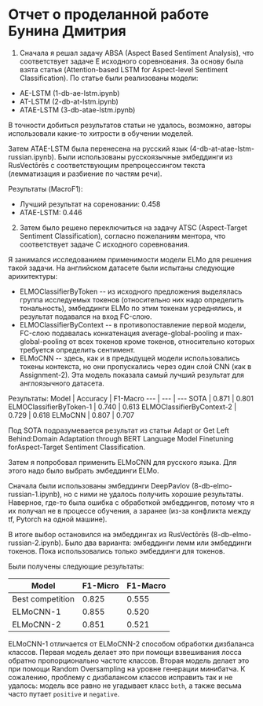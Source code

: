 # Отчет о проделанной работе Бунина Дмитрия

1. Сначала я решал задачу ABSA (Aspect Based Sentiment Analysis), что соответствует задаче E исходного соревнования. За основу была взята статья (Attention-based LSTM for Aspect-level Sentiment Classification). По статье были реализованы модели:
* AE-LSTM (1-db-ae-lstm.ipynb)
* AT-LSTM (2-db-at-lstm.ipynb)
* ATAE-LSTM (3-db-atae-lstm.ipynb)

В точности добиться результатов статьи не удалось, возможно, авторы использовали какие-то хитрости в обучении моделей. 

Затем ATAE-LSTM была перенесена на русский язык (4-db-at-atae-lstm-russian.ipynb). Были использованы русскоязычные эмбеддинги из RusVectōrēs с соответствующим препроцессингом текста (лемматизация и разбиение по частям речи).

Результаты (MacroF1):
* Лучший результат на сореновании: 0.458
* ATAE-LSTM: 0.446

2. Затем было решено переключиться на задачу ATSC (Aspect-Target Sentiment Classification), согласно пожеланиям ментора, что соответствует задаче C исходного соревнования.

Я занимался исследованием применимости модели ELMo для решения такой задачи. На английском датасете были испытаны следующие арихитектуры:

* ELMOClassifierByToken -- из исходного предложения выделялась группа исследуемых токенов (относительно них надо определить тональность), эмбеддинги ELMo по этим токенам усреднялись, и результат подавался на вход FC-слою.
* ELMOClassifierByContext -- в противопоставление первой модели, FC-слою подавалась конкатенация average-global-pooling и max-global-pooling от всех токенов кроме токенов, относительно которых требуется определить сентимент.
* ELMoCNN -- здесь, как и в предыдущей модели использовались токены контекста, но они пропускались через один слой CNN (как в Assignment-2). Эта модель показала самый лучший результат для англоязычного датасета.

Результаты:
Model | Accuracy | F1-Macro
--- | --- | ---
SOTA | 0.871 | 0.801
ELMOClassifierByToken-1 | 0.740 | 0.613
ELMOClassifierByContext-2 | 0.729 | 0.618
ELMoCNN | 0.807 | 0.707

Под SOTA подразумевается результат из статьи Adapt or Get Left Behind:Domain Adaptation through BERT Language Model Finetuning forAspect-Target Sentiment Classification.

Затем я попробовал применить ELMoCNN для русского языка. Для этого надо было выбрать эмбеддинги ELMo.

Сначала были использованы эмбеддинги DeepPavlov (8-db-elmo-russian-1.ipynb), но с ними не удалось получить хорошие результаты. Наверное, где-то была ошибка с обработкой эмбеддингов, потому что я их получал не в процессе обучения, а заранее (из-за конфликта между tf, Pytorch на одной машине).

В итоге выбор остановился на эмбеддингах из RusVectōrēs (8-db-elmo-russian-2.ipynb). Было два варианта: эмбеддинги лемм или эмбеддинги токенов. Пока использовались только эмбеддинги для токенов.

Были получены следующие результаты:

Model | F1-Micro | F1-Macro
--- | --- | ---
Best competition | 0.825 | 0.555
ELMoCNN-1 | 0.855 | 0.520
ELMoCNN-2 | 0.851 | 0.521

ELMoCNN-1 отличается от ELMoCNN-2 способом обработки дизбаланса классов. Первая модель делает это при помощи взвешивания лосса обратно пропорционально частоте классов. Вторая модель делает это при помощи Random Oversampling на уровне генерации минибатча. К сожалению, проблему с дизбалансом классов исправить так и не удалось: модель все равно не угадывает класс `both`, а также весьма часто путает `positive` и `negative`.